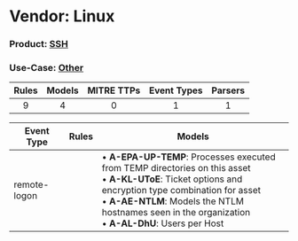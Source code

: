 Vendor: Linux
=============
### Product: [SSH](../ds_linux_ssh.md)
### Use-Case: [Other](../../../../UseCases/uc_other.md)

| Rules | Models | MITRE TTPs | Event Types | Parsers |
|:-----:|:------:|:----------:|:-----------:|:-------:|
|   9   |   4    |     0      |      1      |    1    |

| Event Type   | Rules | Models                                                                                                                                                                                                                                                                            |
| ------------ | ----- | --------------------------------------------------------------------------------------------------------------------------------------------------------------------------------------------------------------------------------------------------------------------------------- |
| remote-logon |       |  • <b>A-EPA-UP-TEMP</b>: Processes executed from TEMP directories on this asset<br> • <b>A-KL-UToE</b>: Ticket options and encryption type combination for asset<br> • <b>A-AE-NTLM</b>: Models the NTLM hostnames seen in the organization<br> • <b>A-AL-DhU</b>: Users per Host |